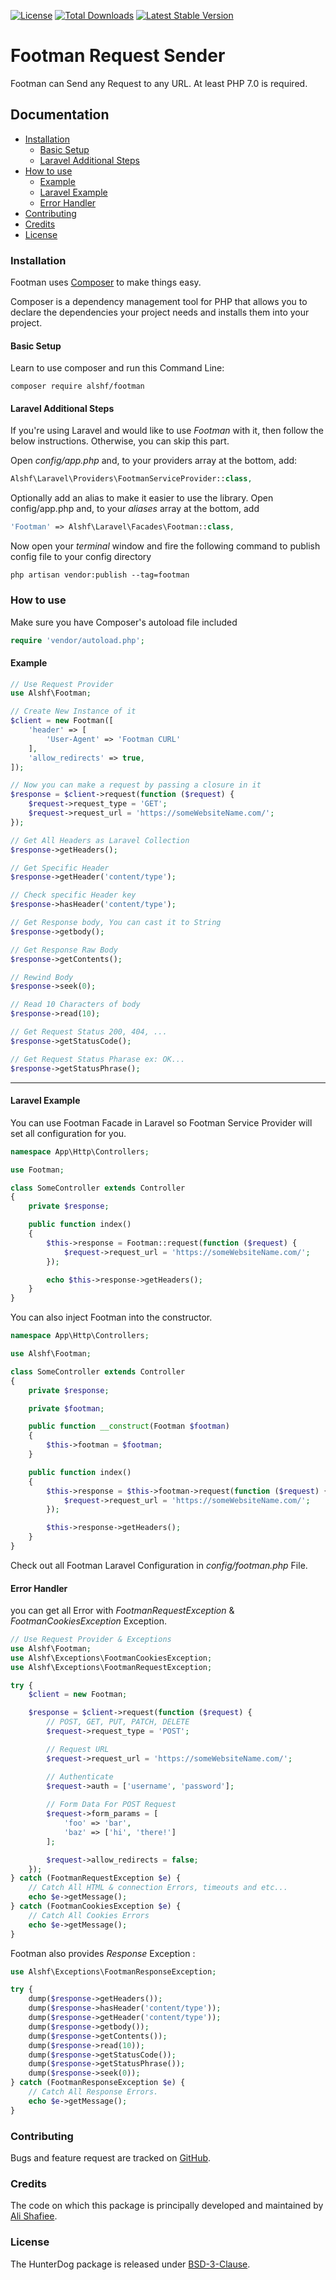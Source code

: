 [![License](https://poser.pugx.org/alshf/footman/license)](https://packagist.org/packages/alshf/footman)
[![Total Downloads](https://poser.pugx.org/alshf/footman/downloads)](https://packagist.org/packages/alshf/footman)
[![Latest Stable Version](https://poser.pugx.org/alshf/footman/version)](https://packagist.org/packages/alshf/footman)

# Footman Request Sender

Footman can Send any Request to any URL. At least PHP 7.0 is required.

## Documentation

 - [Installation](#installation)
    - [Basic Setup](#basic-setup)
    - [Laravel Additional Steps](#laravel-additional-steps)
 - [How to use](#how-to-use)
 	- [Example](#example)
    - [Laravel Example](#laravel-example)
 	- [Error Handler](#error-handler)
 - [Contributing](#contributing)
 - [Credits](#credits)
 - [License](#license)

### Installation
Footman uses [Composer](http://getcomposer.org/doc/00-intro.md#installation-nix) to make things easy.

Composer is a dependency management tool for PHP that allows you to declare the dependencies your project needs and installs them into your project.
#### Basic Setup

Learn to use composer and run this Command Line:

    composer require alshf/footman

#### Laravel Additional Steps
If you're using Laravel and would like to use *Footman* with it, then follow the below instructions. Otherwise, you can skip this part.

Open _config/app.php_ and, to your providers array at the bottom, add:

```PHP
Alshf\Laravel\Providers\FootmanServiceProvider::class,
```

Optionally add an alias to make it easier to use the library. Open config/app.php and, to your _aliases_ array at the bottom, add

```PHP
'Footman' => Alshf\Laravel\Facades\Footman::class,
```

Now open your _terminal_ window and fire the following command to publish config file to your config directory

    php artisan vendor:publish --tag=footman

### How to use

Make sure you have Composer's autoload file included

```PHP
require 'vendor/autoload.php';
```

#### Example

```PHP
// Use Request Provider
use Alshf\Footman;

// Create New Instance of it
$client = new Footman([
    'header' => [
        'User-Agent' => 'Footman CURL'
    ],
    'allow_redirects' => true,
]);

// Now you can make a request by passing a closure in it
$response = $client->request(function ($request) {
    $request->request_type = 'GET';
    $request->request_url = 'https://someWebsiteName.com/';
});

// Get All Headers as Laravel Collection
$response->getHeaders();

// Get Specific Header 
$response->getHeader('content/type');

// Check specific Header key
$response->hasHeader('content/type');

// Get Response body, You can cast it to String
$response->getbody();

// Get Response Raw Body
$response->getContents();

// Rewind Body
$response->seek(0);

// Read 10 Characters of body
$response->read(10);

// Get Request Status 200, 404, ...
$response->getStatusCode();

// Get Request Status Pharase ex: OK...
$response->getStatusPhrase();
```
___

#### Laravel Example

You can use Footman Facade in Laravel so Footman Service Provider will set all configuration for you.

```PHP
namespace App\Http\Controllers;

use Footman;

class SomeController extends Controller
{
    private $response;

    public function index()
    {
        $this->response = Footman::request(function ($request) {
            $request->request_url = 'https://someWebsiteName.com/';
        });

        echo $this->response->getHeaders();
    }
}
```

You can also inject Footman into the constructor.

```PHP
namespace App\Http\Controllers;

use Alshf\Footman;

class SomeController extends Controller
{
    private $response;

    private $footman;

    public function __construct(Footman $footman)
    {
        $this->footman = $footman;
    }

    public function index()
    {
        $this->response = $this->footman->request(function ($request) {
            $request->request_url = 'https://someWebsiteName.com/';
        });

        $this->response->getHeaders();
    }
}
```
Check out all Footman Laravel Configuration in *config/footman.php* File.

#### Error Handler

you can get all Error with *FootmanRequestException* & *FootmanCookiesException* Exception.

```PHP
// Use Request Provider & Exceptions
use Alshf\Footman;
use Alshf\Exceptions\FootmanCookiesException;
use Alshf\Exceptions\FootmanRequestException;

try {
    $client = new Footman;

    $response = $client->request(function ($request) {
    	// POST, GET, PUT, PATCH, DELETE
    	$request->request_type = 'POST';

    	// Request URL
        $request->request_url = 'https://someWebsiteName.com/';

        // Authenticate
        $request->auth = ['username', 'password'];
        
        // Form Data For POST Request
        $request->form_params = [
	        'foo' => 'bar',
	        'baz' => ['hi', 'there!']
	    ];

	    $request->allow_redirects = false;
    });
} catch (FootmanRequestException $e) {
    // Catch All HTML & connection Errors, timeouts and etc...
    echo $e->getMessage();
} catch (FootmanCookiesException $e) {
    // Catch All Cookies Errors
    echo $e->getMessage();
}
```

Footman also provides _Response_ Exception :

```PHP
use Alshf\Exceptions\FootmanResponseException;

try {
    dump($response->getHeaders());
    dump($response->hasHeader('content/type'));
    dump($response->getHeader('content/type'));
    dump($response->getbody());
    dump($response->getContents());
    dump($response->read(10));
    dump($response->getStatusCode());
    dump($response->getStatusPhrase());
    dump($response->seek(0));
} catch (FootmanResponseException $e) {
    // Catch All Response Errors.
    echo $e->getMessage();
}
```

### Contributing

Bugs and feature request are tracked on [GitHub](https://github.com/alshf89/footman/issues).

### Credits

The code on which this package is principally developed and maintained by [Ali Shafiee](https://github.com/alshf89).

### License

The HunterDog package is released under [BSD-3-Clause](LICENSE.txt).